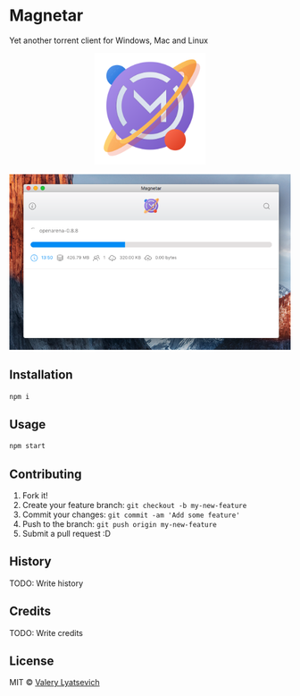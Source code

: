 # Magnetar
Yet another torrent client for Windows, Mac and Linux

<p align="center">
  <img src="src/assets/logo.svg" width="200" height="200">
</p>

<p align="center">
  <img src="src/assets/cover.png">
</p>

## Installation
```bash
npm i
```

## Usage
```bash
npm start
```

## Contributing

1. Fork it!
2. Create your feature branch: `git checkout -b my-new-feature`
3. Commit your changes: `git commit -am 'Add some feature'`
4. Push to the branch: `git push origin my-new-feature`
5. Submit a pull request :D

## History

TODO: Write history

## Credits

TODO: Write credits

## License

MIT © [Valery Lyatsevich](http://lyatsevich.com)
